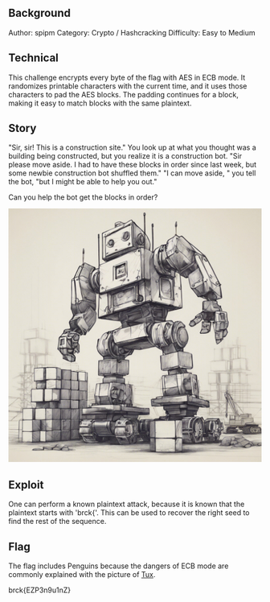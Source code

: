 ## Background

 Author: spipm
 Category: Crypto / Hashcracking
 Difficulty: Easy to Medium

## Technical

This challenge encrypts every byte of the flag with AES in ECB mode. It randomizes printable characters with the current time, and it uses those characters to pad the AES blocks. The padding continues for a block, making it easy to match blocks with the same plaintext.

## Story

"Sir, sir! This is a construction site." You look up at what you thought was a building being constructed, but you realize it is a construction bot.  "Sir please move aside. I had to have these blocks in order since last week, but some newbie construction bot shuffled them." "I can move aside, " you tell the bot, "but I might be able to help you out."

Can you help the bot get the blocks in order?

![Block construction](./block_construction.jpeg "Block construction")

## Exploit

One can perform a known plaintext attack, because it is known that the plaintext starts with 'brck{'. This can be used to recover the right seed to find the rest of the sequence.

## Flag

The flag includes Penguins because the dangers of ECB mode are commonly explained with the picture of [Tux](https://en.wikipedia.org/wiki/Block_cipher_mode_of_operation#Electronic_codebook_(ECB)).

brck{EZP3n9u1nZ}
